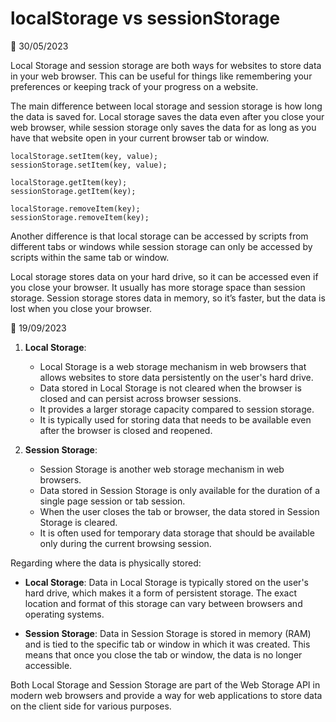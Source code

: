 # localStorage vs sessionStorage

📅 30/05/2023

Local Storage and session storage are both ways for websites to store data in your web browser. This can be useful for things like remembering your preferences or keeping track of your progress on a website.

The main difference between local storage and session storage is how long the data is saved for.
Local storage saves the data even after you close your web browser, while session storage only saves the data for as long as you have that website open in your current browser tab or window.

```
localStorage.setItem(key, value);
sessionStorage.setItem(key, value);
```


```
localStorage.getItem(key);
sessionStorage.getItem(key);
```

```
localStorage.removeItem(key);
sessionStorage.removeItem(key);
```

Another difference is that local storage can be accessed by scripts from different tabs or windows while session storage can only be accessed by scripts within the same tab or window.

Local storage stores data on your hard drive, so it can be accessed even if you close your browser. It usually has more storage space than session storage. Session storage stores data in memory, so it’s faster, but the data is lost when you close your browser.


📅 19/09/2023

1. **Local Storage**:
   - Local Storage is a web storage mechanism in web browsers that allows websites to store data persistently on the user's hard drive.
   - Data stored in Local Storage is not cleared when the browser is closed and can persist across browser sessions.
   - It provides a larger storage capacity compared to session storage.
   - It is typically used for storing data that needs to be available even after the browser is closed and reopened.

2. **Session Storage**:
   - Session Storage is another web storage mechanism in web browsers.
   - Data stored in Session Storage is only available for the duration of a single page session or tab session.
   - When the user closes the tab or browser, the data stored in Session Storage is cleared.
   - It is often used for temporary data storage that should be available only during the current browsing session.

Regarding where the data is physically stored:

- **Local Storage**: Data in Local Storage is typically stored on the user's hard drive, which makes it a form of persistent storage. The exact location and format of this storage can vary between browsers and operating systems.

- **Session Storage**: Data in Session Storage is stored in memory (RAM) and is tied to the specific tab or window in which it was created. This means that once you close the tab or window, the data is no longer accessible.

Both Local Storage and Session Storage are part of the Web Storage API in modern web browsers and provide a way for web applications to store data on the client side for various purposes.




